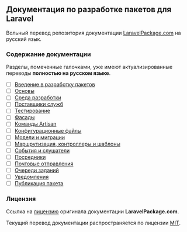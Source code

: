 ## Документация по разработке пакетов для Laravel

Вольный перевод репозитория документации [LaravelPackage.com](https://github.com/Jhnbrn90/LaravelPackage.com) на русский язык.

<a name="navigation"></a>
### Содержание документации

Разделы, помеченные галочками, уже имеют актуализированные переводы **полностью на русском языке**.

- [ ] [Введение в разработку пакетов](./docs/README.md)
- [ ] [Основы](./docs/01-the-basics.md)
- [ ] [Среда разработки](./docs/02-development-environment.md)
- [ ] [Поставщики служб](./docs/03-service-providers.md)
- [ ] [Тестирование](./docs/04-testing.md)
- [ ] [Фасады](./docs/05-facades.md)
- [ ] [Команды Artisan](./docs/06-artisan-commands.md)
- [ ] [Конфигурационные файлы](./docs/07-configuration-files.md)
- [ ] [Модели и миграции](./docs/08-models-and-migrations.md)
- [ ] [Маршрутизация, контроллеры и шаблоны](./docs/09-routing.md)
- [ ] [События и слушатели](./docs/10-events-and-listeners.md)
- [ ] [Посредники](./docs/11-middleware.md)
- [ ] [Почтовые отправления](./docs/12-mail.md)
- [ ] [Очереди заданий](./docs/13-jobs.md)
- [ ] [Уведомления](./docs/14-notifications.md)
- [ ] [Публикация пакета](./docs/15-publishing.md)

<a name="license"></a>
### Лицензия

Ссылка на [лицензию](https://github.com/Jhnbrn90/LaravelPackage.com/blob/master/LICENSE) оригинала документации **LaravelPackage.com**.

Текущий перевод документации распространяется по лицензии [MIT](LICENSE).
